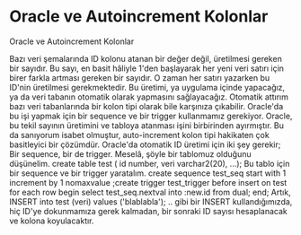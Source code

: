# Oracle ve Autoincrement Kolonlar


Oracle ve Autoincrement Kolonlar



  Bazı veri şemalarında ID kolonu atanan bir değer değil, üretilmesi gereken bir  sayıdır.  Bu sayı, en basit hâliyle 1'den başlayarak her yeni veri satırı için  birer farkla artması gereken bir sayıdır.                O zaman her satırı yazarken bu ID'nin üretilmesi gerekmektedir. Bu üretimi, ya  uygulama içinde yapacağız, ya da veri tabanın otomatik olarak yapmasını  sağlayacağız.               Otomatik attırım bazı veri tabanlarında bir kolon tipi olarak bile karşınıza  çıkabilir. Oracle'da bu işi yapmak için bir sequence ve bir trigger  kullanmamız gerekiyor. Oracle, bu tekil sayının üretimini ve tabloya atanması  işini birbirinden ayırmıştır. Bu da sanıyorum isabet olmuştur, auto-increment  kolon tipi hakikaten çok basitleyici bir çözümdür.                Oracle'da otomatik ID üretimi için iki şey gerekir; Bir sequence, bir de  trigger. Meselâ, şöyle bir tablomuz olduğunu düşünelim.                  create table test (  id number,  veri varchar2(20),  ...);               Bu tablo için bir sequence ve bir trigger yaratalım.                  create sequence test_seq  start with 1  increment by 1  nomaxvalue ;create trigger test_trigger  before insert on test  for each row  begin    select test_seq.nextval into :new.id from dual;  end;               Artık,               INSERT into test (veri) values ('blablabla');               .. gibi bir INSERT kullandığımızda, hiç ID'ye dokunmamıza gerek kalmadan, bir  sonraki ID sayısı hesaplanacak ve kolona koyulacaktır.




